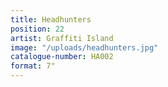 ```yaml
---
title: Headhunters
position: 22
artist: Graffiti Island
image: "/uploads/headhunters.jpg"
catalogue-number: HA002
format: 7"
---
```


